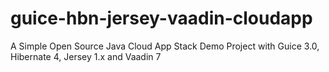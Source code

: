 guice-hbn-jersey-vaadin-cloudapp
================================

A Simple Open Source Java Cloud App Stack Demo Project with Guice 3.0, Hibernate 4, Jersey 1.x and Vaadin 7
